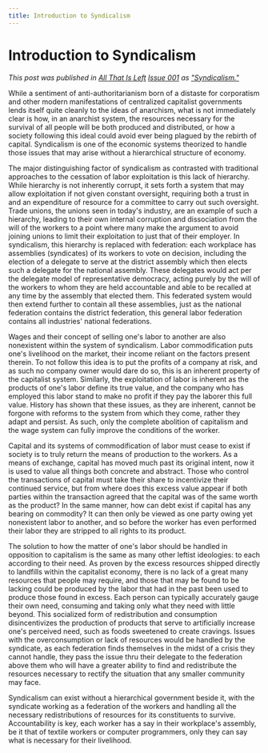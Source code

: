 ```yaml
---
title: Introduction to Syndicalism
---
```


# Introduction to Syndicalism

*This post was published in [All That Is Left](https://atil.xyz)
[Issue 001](https://atil.xyz/issue/001) as
["Syndicalism."](https://atil.xyz/issue/001/syndicalism)*

While a sentiment of anti-authoritarianism born of a distaste for corporatism
and other modern manifestations of centralized capitalist governments lends
itself quite cleanly to the ideas of anarchism, what is not immediately clear is
how, in an anarchist system, the resources necessary for the survival of all
people will be both produced and distributed, or how a society following this
ideal could avoid ever being plagued by the rebirth of capital. Syndicalism is
one of the economic systems theorized to handle those issues that may arise
without a hierarchical structure of economy.

The major distinguishing factor of syndicalism as contrasted with traditional
approaches to the cessation of labor exploitation is this lack of hierarchy.
While hierarchy is not inherently corrupt, it sets forth a system that may allow
exploitation if not given constant oversight, requiring both a trust in and an
expenditure of resource for a committee to carry out such oversight. Trade
unions, the unions seen in today's industry, are an example of such a hierarchy,
leading to their own internal corruption and dissociation from the will of the
workers to a point where many make the argument to avoid joining unions to limit
their exploitation to just that of their employer. In syndicalism, this
hierarchy is replaced with federation: each workplace has assemblies
(syndicates) of its workers to vote on decision, including the election of a
delegate to serve at the district assembly which then elects such a delegate for
the national assembly. These delegates would act per the delegate model of
representative democracy, acting purely by the will of the workers to whom they
are held accountable and able to be recalled at any time by the assembly that
elected them. This federated system would then extend further to contain all
these assemblies, just as the national federation contains the district
federation, this general labor federation contains all industries' national
federations.

Wages and their concept of selling one's labor to another are also nonexistent
within the system of syndicalism. Labor commodification puts one's livelihood on
the market, their income reliant on the factors present therein. To not follow
this idea is to put the profits of a company at risk, and as such no company
owner would dare do so, this is an inherent property of the capitalist system.
Similarly, the exploitation of labor is inherent as the products of one's labor
define its true value, and the company who has employed this labor stand to make
no profit if they pay the laborer this full value. History has shown that these
issues, as they are inherent, cannot be forgone with reforms to the system from
which they come, rather they adapt and persist. As such, only the complete
abolition of capitalism and the wage system can fully improve the conditions of
the worker.

Capital and its systems of commodification of labor must cease to exist if
society is to truly return the means of production to the workers. As a means of
exchange, capital has moved much past its original intent, now it is used to
value all things both concrete and abstract. Those who control the transactions
of capital must take their share to incentivize their continued service, but
from where does this excess value appear if both parties within the transaction
agreed that the capital was of the same worth as the product? In the same
manner, how can debt exist if capital has any bearing on commodity? It can then
only be viewed as one party owing yet nonexistent labor to another, and so
before the worker has even performed their labor they are stripped to all rights
to its product.

The solution to how the matter of one's labor should be handled in opposition to
capitalism is the same as many other leftist ideologies: to each according to
their need. As proven by the excess resources shipped directly to landfills
within the capitalist economy, there is no lack of a great many resources that
people may require, and those that may be found to be lacking could be produced
by the labor that had in the past been used to produce those found in excess.
Each person can typically accurately gauge their own need, consuming and taking
only what they need with little beyond. This socialized form of redistribution
and consumption disincentivizes the production of products that serve to
artificially increase one's perceived need, such as foods sweetened to create
cravings. Issues with the overconsumption or lack of resources would be handled
by the syndicate, as each federation finds themselves in the midst of a crisis
they cannot handle, they pass the issue thru their delegate to the federation
above them who will have a greater ability to find and redistribute the
resources necessary to rectify the situation that any smaller community may
face.

Syndicalism can exist without a hierarchical government beside it, with the
syndicate working as a federation of the workers and handling all the necessary
redistributions of resources for its constituents to survive. Accountability is
key, each worker has a say in their workplace's assembly, be it that of textile
workers or computer programmers, only they can say what is necessary for their
livelihood.
